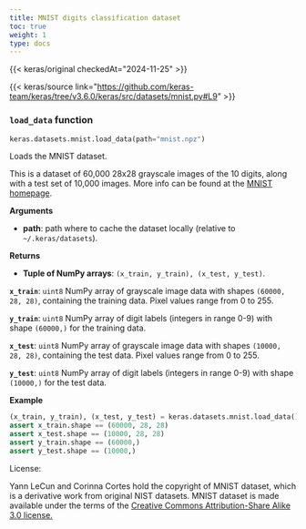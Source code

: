 ```yaml
---
title: MNIST digits classification dataset
toc: true
weight: 1
type: docs
---
```


{{< keras/original checkedAt="2024-11-25" >}}

{{< keras/source link="https://github.com/keras-team/keras/tree/v3.6.0/keras/src/datasets/mnist.py#L9" >}}

### `load_data` function

```python
keras.datasets.mnist.load_data(path="mnist.npz")
```

Loads the MNIST dataset.

This is a dataset of 60,000 28x28 grayscale images of the 10 digits,
along with a test set of 10,000 images.
More info can be found at the
[MNIST homepage](http://yann.lecun.com/exdb/mnist/).

**Arguments**

- **path**: path where to cache the dataset locally
  (relative to `~/.keras/datasets`).

**Returns**

- **Tuple of NumPy arrays**: `(x_train, y_train), (x_test, y_test)`.

**`x_train`**: `uint8` NumPy array of grayscale image data with shapes
`(60000, 28, 28)`, containing the training data. Pixel values range
from 0 to 255.

**`y_train`**: `uint8` NumPy array of digit labels (integers in range 0-9)
with shape `(60000,)` for the training data.

**`x_test`**: `uint8` NumPy array of grayscale image data with shapes
`(10000, 28, 28)`, containing the test data. Pixel values range
from 0 to 255.

**`y_test`**: `uint8` NumPy array of digit labels (integers in range 0-9)
with shape `(10000,)` for the test data.

**Example**

```python
(x_train, y_train), (x_test, y_test) = keras.datasets.mnist.load_data()
assert x_train.shape == (60000, 28, 28)
assert x_test.shape == (10000, 28, 28)
assert y_train.shape == (60000,)
assert y_test.shape == (10000,)
```

License:

Yann LeCun and Corinna Cortes hold the copyright of MNIST dataset,
which is a derivative work from original NIST datasets.
MNIST dataset is made available under the terms of the
[Creative Commons Attribution-Share Alike 3.0 license.](https://creativecommons.org/licenses/by-sa/3.0/)
